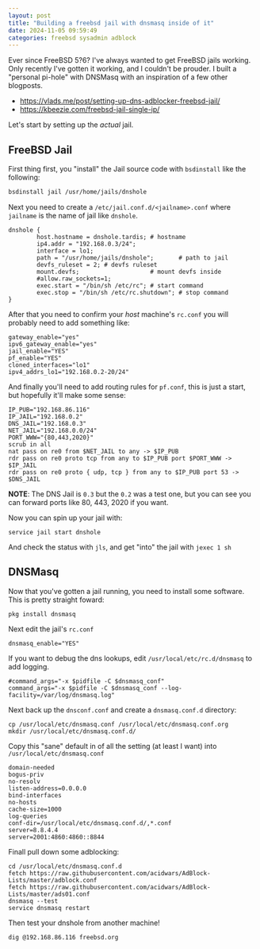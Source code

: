 ```yaml
---
layout: post
title: "Building a freebsd jail with dnsmasq inside of it"
date: 2024-11-05 09:59:49
categories: freebsd sysadmin adblock
---
```


Ever since FreeBSD 5?6? I've always wanted to get FreeBSD jails working. Only recently I've gotten it working,
and I couldn't be prouder. I built a "personal pi-hole" with DNSMasq with an inspiration of a few other blogposts.

- <https://vlads.me/post/setting-up-dns-adblocker-freebsd-jail/>
- <https://kbeezie.com/freebsd-jail-single-ip/>

Let's start by setting up the _actual_ jail.

## FreeBSD Jail

First thing first, you "install" the Jail source code with `bsdinstall` like the following:
```bash
bsdinstall jail /usr/home/jails/dnshole
```

Next you need to create a `/etc/jail.conf.d/<jailname>.conf` where `jailname` is the name of jail like `dnshole`.
```
dnshole {
        host.hostname = dnshole.tardis; # hostname
        ip4.addr = "192.168.0.3/24";
        interface = lo1;
        path = "/usr/home/jails/dnshole";       # path to jail
        devfs_ruleset = 2; # devfs ruleset
        mount.devfs;                    # mount devfs inside
        #allow.raw_sockets=1;
        exec.start = "/bin/sh /etc/rc"; # start command
        exec.stop = "/bin/sh /etc/rc.shutdown"; # stop command
}
```

After that you need to confirm your _host_ machine's `rc.conf` you will probably need to add something like:
```
gateway_enable="yes"
ipv6_gateway_enable="yes"
jail_enable="YES"
pf_enable="YES"
cloned_interfaces="lo1"
ipv4_addrs_lo1="192.168.0.2-20/24"
```

And finally you'll need to add routing rules for `pf.conf`, this is just a start, but hopefully it'll make some sense:
```
IP_PUB="192.168.86.116"
IP_JAIL="192.168.0.2"
DNS_JAIL="192.168.0.3"
NET_JAIL="192.168.0.0/24"
PORT_WWW="{80,443,2020}"
scrub in all
nat pass on re0 from $NET_JAIL to any -> $IP_PUB
rdr pass on re0 proto tcp from any to $IP_PUB port $PORT_WWW -> $IP_JAIL
rdr pass on re0 proto { udp, tcp } from any to $IP_PUB port 53 -> $DNS_JAIL
```

**NOTE**: The DNS Jail is `0.3` but the `0.2` was a test one, but you can see you can forward ports like 80, 443, 2020 if you want.

Now you can spin up your jail with:
```
service jail start dnshole
```

And check the status with `jls`, and get "into" the jail with `jexec 1 sh`

## DNSMasq

Now that you've gotten a jail running, you need to install some software. This is pretty straight foward:

```
pkg install dnsmasq
```

Next edit the jail's `rc.conf`
```
dnsmasq_enable="YES"
```

If you want to debug the dns lookups, edit `/usr/local/etc/rc.d/dnsmasq` to add logging.
```
#command_args="-x $pidfile -C $dnsmasq_conf"
command_args="-x $pidfile -C $dnsmasq_conf --log-facility=/var/log/dnsmasq.log"
```

Next back up the `dnsconf.conf` and create a `dnsmasq.conf.d` directory:
```
cp /usr/local/etc/dnsmasq.conf /usr/local/etc/dnsmasq.conf.org
mkdir /usr/local/etc/dnsmasq.conf.d/
```

Copy this "sane" default in of all the setting (at least I want) into `/usr/local/etc/dnsmasq.conf`
```
domain-needed
bogus-priv
no-resolv
listen-address=0.0.0.0
bind-interfaces
no-hosts
cache-size=1000
log-queries
conf-dir=/usr/local/etc/dnsmasq.conf.d/,*.conf
server=8.8.4.4
server=2001:4860:4860::8844
```

Finall pull down some adblocking:
```
cd /usr/local/etc/dnsmasq.conf.d
fetch https://raw.githubusercontent.com/acidwars/AdBlock-Lists/master/adblock.conf
fetch https://raw.githubusercontent.com/acidwars/AdBlock-Lists/master/ads01.conf
dnsmasq --test
service dnsmasq restart
```

Then test your dnshole from another machine!
```
dig @192.168.86.116 freebsd.org
```
